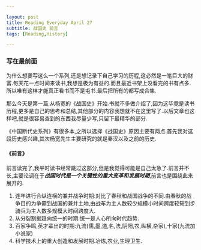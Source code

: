 ```yaml
---

layout: post
title: Reading Everyday April 27
subtitle: 战国史 前言
tags: [Reading,History]

---
```


### 写在最前面

为什么想要写这么一个系列,还是想记录下自己学习的历程,这必然是一笔巨大的财富.每天花一点时间来读书,我想是极为有益的.而且最近书架上没看完的书有点多.所以唯有这样才能真正看书而不是屯书.最后把所有的都写成合集.

那么今天是第一篇,从杨宽的《战国史》开始.书就不多做介绍了,因为这毕竟是读书历程,更多是自己的思考和总结,其他部分的内容我想就不在这里写了.以后文章也这样吧,就是很容易查到的东西我尽量少写,只留下最精华的部分.

《中国断代史系列》有很多本,之所以选择《战国史》原因主要有两点.首先我对这段历史感兴趣,其次杨宽先生主要研究的就是秦汉以及之前的历史.


#### 《前言》

前言读完了,我平时读书经常跳过这部分,但是我觉得可能是自己太急了.前言并不长,主要论调在于***战国时代是一个关键性的重大变革和发展时期***,前言也是围绕此来展开的.

1. 连年进行合纵连横的兼并战争时期:对比了春秋和战国战争的不同.由春秋的战争目的为争霸到战国的兼并土地,由战车为主人数较少规模小时间跨度较短到步骑兵为主人数多规模大时间跨度大.
2. 从分裂割据趋向统一的时期:统一是人心所向时代趋势.
3. 百家争鸣,英才辈出的时期:九流(儒,墨,道,名,法,阴阳,农,纵横,杂家),十家(九流加小说家)
4. 科学技术上的重大创造和发展时期.冶炼,农业,生理卫生.





